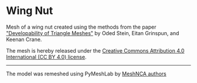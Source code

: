 # Wing Nut

Mesh of a wing nut created using the methods from the
paper ["Developability of Triangle Meshes"](http://www.cs.columbia.edu/cg/developability/) by Oded Stein, Eitan
Grinspun, and Keenan Crane.

The mesh is hereby released under
the [Creative Commons Attribution 4.0 International (CC BY 4.0) license](https://creativecommons.org/licenses/by/4.0/).

___

The model was remeshed using PyMeshLab by [MeshNCA authors](https://meshnca.github.io/)